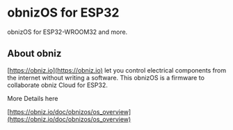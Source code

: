 # obnizOS for ESP32

obnizOS for ESP32-WROOM32 and more.

## About obniz

[https://obniz.io](https://obniz.io) let you control electrical components from the internet without writing a software. This obnizOS is a firmware to collaborate obniz Cloud for ESP32.

More Details here

[https://obniz.io/doc/obnizos/os_overview](https://obniz.io/doc/obnizos/os_overview)